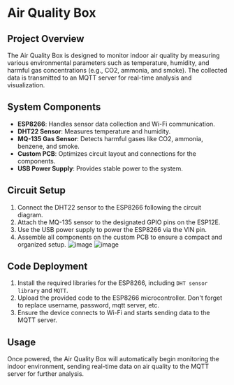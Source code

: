 # Air Quality Box

## Project Overview
The Air Quality Box is designed to monitor indoor air quality by measuring various environmental parameters such as temperature, humidity, and harmful gas concentrations (e.g., CO2, ammonia, and smoke). The collected data is transmitted to an MQTT server for real-time analysis and visualization.

## System Components
- **ESP8266**: Handles sensor data collection and Wi-Fi communication.
- **DHT22 Sensor**: Measures temperature and humidity.
- **MQ-135 Gas Sensor**: Detects harmful gases like CO2, ammonia, benzene, and smoke.
- **Custom PCB**: Optimizes circuit layout and connections for the components.
- **USB Power Supply**: Provides stable power to the system.

## Circuit Setup
1. Connect the DHT22 sensor to the ESP8266 following the circuit diagram.
2. Attach the MQ-135 sensor to the designated GPIO pins on the ESP12E.
3. Use the USB power supply to power the ESP8266 via the VIN pin.
4. Assemble all components on the custom PCB to ensure a compact and organized setup.
![image](https://github.com/user-attachments/assets/0612b455-08f3-4f98-9d80-d19d76ae141a)
![image](https://github.com/user-attachments/assets/224a74b4-a420-4c11-af56-2812af602dc2)

## Code Deployment
1. Install the required libraries for the ESP8266, including `DHT sensor library` and `MQTT`.
2. Upload the provided code to the ESP8266 microcontroller. Don't forget to replace username, password, mqtt server, etc.
3. Ensure the device connects to Wi-Fi and starts sending data to the MQTT server.

## Usage
Once powered, the Air Quality Box will automatically begin monitoring the indoor environment, sending real-time data on air quality to the MQTT server for further analysis.

